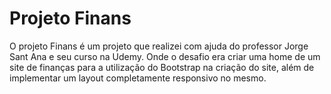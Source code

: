 # Projeto Finans

O projeto Finans é um projeto que realizei com ajuda do professor Jorge Sant Ana e seu curso na Udemy. Onde o desafio era criar uma home de um site de finanças para a utilização do Bootstrap na criação do site, além de implementar um layout completamente responsivo no mesmo.
